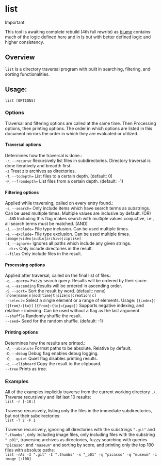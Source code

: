 # list

> [!IMPORTANT]
> This tool is awaiting complete rebuild (4th full rewrite) as [blume](../../../blume) contains much of the logic defined here and in [ls](../../../ls) but with better defined logic and higher consistency.

## Overview 
`list` is a directory traversal program with built in searching, filtering, and sorting functionalities. 

## Usage:
`list [OPTIONS]`

### Options
Traversal and filtering options are called at the same time. Then Processing options, then printing options. The order in which options are listed in this document mirrors the order in which they are evaluated or utilized.

#### Traversal options
Determines how the traversal is done.:\
  `-r`, `--recurse`     Recursively list files in subdirectories. Directory traversal is done iteratively and breadth first.\
  `-z`                  Treat zip archives as directories.\
  `-T`, `--todepth=`    List files to a certain depth. (default: 0)\
  `-F`, `--fromdepth=`  List files from a certain depth. (default: -1)

#### Filtering options
Applied while traversing, called on every entry found.:\
  `-s`, `--search=`     Only include items which have search terms as substrings. Can be used multiple times. Multiple values are inclusive by default. (OR)\
        `--AND`         Including this flag makes search with multiple values conjuctive, i.e., all search terms must be matched. (AND)\
  `-i`, `--include=`    File type inclusion. Can be used multiple times.\
  `-e`, `--exclude=`    File type exclusion. Can be used multiple times.\
  `[image|video|audio|archive|ziplike]`\
  `-I`, `--ignore=`     Ignores all paths which include any given strings.\
        `--dirs`        Only include directories in the result.\
        `--files`       Only include files in the result.

#### Processing options
Applied after traversal, called on the final list of files.:\
  `-q`, `--query=`      Fuzzy search query. Results will be ordered by their score.\
  `-a`, `--ascending`   Results will be ordered in ascending order.\
  `-S`, `--sort=`       Sort the result by word. (default: none)\
      `[none|name|n|mod|time|t|size|s|creation|c]`\
      `--select=`     Select a single element or a range of elements. Usage: `[{index}]` `[{from}:{to}]` `[{from}:{to}={page}]` Supports negative indexing, and relative `+` indexing. Can be used without a flag as the last argument.\
      `--shuffle`     Randomly shuffle the result.\
      `--seed=`       Seed for the random shuffle. (default: -1)

#### Printing options
Determines how the results are printed.:\
  `-A`, `--absolute`    Format paths to be absolute. Relative by default.\
  `-D`, `--debug`       Debug flag enables debug logging.\
  `-Q`, `--quiet`       Quiet flag disables printing results.\
  `-c`, `--clipboard`   Copy the result to the clipboard.\
        `--tree`        Prints as tree.

### Examples
All of the examples implicitly traverse from the current working directory `./`.
Traverse recursively and list last 10 results:\
`list -r [-10:]`

Traverse recursively, listing only the files in the immediate subdirectories, but not their subdirectories:\
`list -T 2 -F 1`

Traverse recursively, ignoring all directories with the substrings `".git"` and `".thumbs"`, only including image files, only including files with the substring `"_p01"`, traversing archives as directories, fuzzy searching with queries `"picasso"` and `"museum"`  and sorting by score, and printing only the top 100 files with absolute paths:\
`list -rAz -I ".git" -I ".thumbs" -s "_p01" -q "picasso" -q "museum" -i image [:100]`
